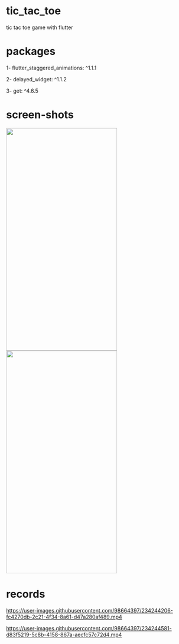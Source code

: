 # tic_tac_toe
tic tac toe game with flutter

# packages
1- flutter_staggered_animations: ^1.1.1

2- delayed_widget: ^1.1.2
  
3- get: ^4.6.5

# screen-shots
<image src="https://user-images.githubusercontent.com/98664397/234244139-3598359d-be63-49d9-a05b-81112a724467.png" width=300 height=600> <image src="https://user-images.githubusercontent.com/98664397/234244161-160d35c9-ba92-4aa9-b29f-693b994641b3.png" width=300 height=600>

# records
https://user-images.githubusercontent.com/98664397/234244206-fc4270db-2c21-4f34-8a61-d47a280af489.mp4

https://user-images.githubusercontent.com/98664397/234244581-d83f5219-5c8b-4158-867a-aecfc57c72d4.mp4

